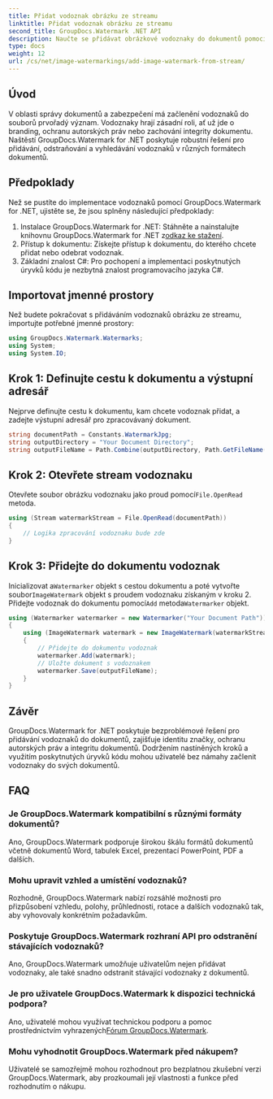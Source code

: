 ```yaml
---
title: Přidat vodoznak obrázku ze streamu
linktitle: Přidat vodoznak obrázku ze streamu
second_title: GroupDocs.Watermark .NET API
description: Naučte se přidávat obrázkové vodoznaky do dokumentů pomocí GroupDocs.Watermark for .NET. Postupujte podle našeho podrobného průvodce pro bezproblémovou integraci vodoznaku.
type: docs
weight: 12
url: /cs/net/image-watermarkings/add-image-watermark-from-stream/
---
```

## Úvod
V oblasti správy dokumentů a zabezpečení má začlenění vodoznaků do souborů prvořadý význam. Vodoznaky hrají zásadní roli, ať už jde o branding, ochranu autorských práv nebo zachování integrity dokumentu. Naštěstí GroupDocs.Watermark for .NET poskytuje robustní řešení pro přidávání, odstraňování a vyhledávání vodoznaků v různých formátech dokumentů.
## Předpoklady
Než se pustíte do implementace vodoznaků pomocí GroupDocs.Watermark for .NET, ujistěte se, že jsou splněny následující předpoklady:
1.  Instalace GroupDocs.Watermark for .NET: Stáhněte a nainstalujte knihovnu GroupDocs.Watermark for .NET z[odkaz ke stažení](https://releases.groupdocs.com/Watermark/net/).
2. Přístup k dokumentu: Získejte přístup k dokumentu, do kterého chcete přidat nebo odebrat vodoznak.
3. Základní znalost C#: Pro pochopení a implementaci poskytnutých úryvků kódu je nezbytná znalost programovacího jazyka C#.

## Importovat jmenné prostory
Než budete pokračovat s přidáváním vodoznaků obrázku ze streamu, importujte potřebné jmenné prostory:
```csharp
using GroupDocs.Watermark.Watermarks;
using System;
using System.IO;
```

## Krok 1: Definujte cestu k dokumentu a výstupní adresář
Nejprve definujte cestu k dokumentu, kam chcete vodoznak přidat, a zadejte výstupní adresář pro zpracovávaný dokument.
```csharp
string documentPath = Constants.WatermarkJpg;
string outputDirectory = "Your Document Directory";
string outputFileName = Path.Combine(outputDirectory, Path.GetFileName(documentPath));
```
## Krok 2: Otevřete stream vodoznaku
 Otevřete soubor obrázku vodoznaku jako proud pomocí`File.OpenRead` metoda.
```csharp
using (Stream watermarkStream = File.OpenRead(documentPath))
{
    // Logika zpracování vodoznaku bude zde
}
```
## Krok 3: Přidejte do dokumentu vodoznak
 Inicializovat a`Watermarker` objekt s cestou dokumentu a poté vytvořte soubor`ImageWatermark` objekt s proudem vodoznaku získaným v kroku 2. Přidejte vodoznak do dokumentu pomocí`Add` metoda`Watermarker` objekt.
```csharp
using (Watermarker watermarker = new Watermarker("Your Document Path"))
{
    using (ImageWatermark watermark = new ImageWatermark(watermarkStream))
    {
        // Přidejte do dokumentu vodoznak
        watermarker.Add(watermark);
        // Uložte dokument s vodoznakem
        watermarker.Save(outputFileName);
    }
}
```

## Závěr
GroupDocs.Watermark for .NET poskytuje bezproblémové řešení pro přidávání vodoznaků do dokumentů, zajišťuje identitu značky, ochranu autorských práv a integritu dokumentů. Dodržením nastíněných kroků a využitím poskytnutých úryvků kódu mohou uživatelé bez námahy začlenit vodoznaky do svých dokumentů.
## FAQ
### Je GroupDocs.Watermark kompatibilní s různými formáty dokumentů?
Ano, GroupDocs.Watermark podporuje širokou škálu formátů dokumentů včetně dokumentů Word, tabulek Excel, prezentací PowerPoint, PDF a dalších.
### Mohu upravit vzhled a umístění vodoznaků?
Rozhodně, GroupDocs.Watermark nabízí rozsáhlé možnosti pro přizpůsobení vzhledu, polohy, průhlednosti, rotace a dalších vodoznaků tak, aby vyhovovaly konkrétním požadavkům.
### Poskytuje GroupDocs.Watermark rozhraní API pro odstranění stávajících vodoznaků?
Ano, GroupDocs.Watermark umožňuje uživatelům nejen přidávat vodoznaky, ale také snadno odstranit stávající vodoznaky z dokumentů.
### Je pro uživatele GroupDocs.Watermark k dispozici technická podpora?
 Ano, uživatelé mohou využívat technickou podporu a pomoc prostřednictvím vyhrazených[Fórum GroupDocs.Watermark](https://forum.groupdocs.com/c/watermark/19).
### Mohu vyhodnotit GroupDocs.Watermark před nákupem?
Uživatelé se samozřejmě mohou rozhodnout pro bezplatnou zkušební verzi GroupDocs.Watermark, aby prozkoumali její vlastnosti a funkce před rozhodnutím o nákupu.
